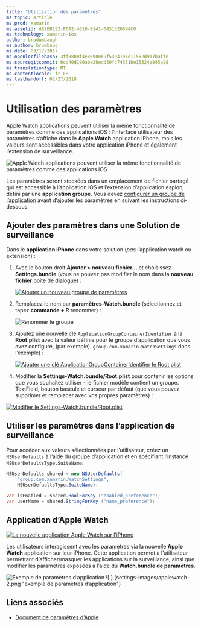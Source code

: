 ```yaml
---
title: "Utilisation des paramètres"
ms.topic: article
ms.prod: xamarin
ms.assetid: 4B2EB192-F0A2-4010-B141-0431520594C0
ms.technology: xamarin-ios
author: bradumbaugh
ms.author: brumbaug
ms.date: 03/17/2017
ms.openlocfilehash: 3ff8800f4e8690069f5394193d11552d917baffe
ms.sourcegitcommit: 6cd40d190abe38edd50fc74331be15324a845a28
ms.translationtype: MT
ms.contentlocale: fr-FR
ms.lasthandoff: 02/27/2018
---
```

# <a name="working-with-settings"></a>Utilisation des paramètres

Apple Watch applications peuvent utiliser la même fonctionnalité de paramètres comme des applications iOS : l’interface utilisateur des paramètres s’affiche dans le **Apple Watch** application iPhone, mais les valeurs sont accessibles dans votre application iPhone et également l’extension de surveillance.

![](settings-images/intro.png "Apple Watch applications peuvent utiliser la même fonctionnalité de paramètres comme des applications iOS")

Les paramètres seront stockées dans un emplacement de fichier partagé qui est accessible à l’application iOS et l’extension d’application espion, défini par une **application groupe**. Vous devez [configurer un groupe de l’application](~/ios/watchos/app-fundamentals/app-groups.md) avant d’ajouter les paramètres en suivant les instructions ci-dessous.

## <a name="add-settings-in-a-watch-solution"></a>Ajouter des paramètres dans une Solution de surveillance

Dans le **application iPhone** dans votre solution (*pas* l’application watch ou extension) :

1. Avec le bouton droit **Ajouter > nouveau fichier...**  et choisissez **Settings.bundle** (vous ne pouvez pas modifier le nom dans la **nouveau fichier** boîte de dialogue) :

   [ ![](settings-images/settings-add-sml.png "Ajouter un nouveau groupe de paramètres")](settings-images/settings-add.png)

2. Remplacez le nom par **paramètres-Watch.bundle** (sélectionnez et tapez **commande + R** renommer) :

   ![](settings-images/settings-rename.png "Renommer le groupe")

3. Ajoutez une nouvelle clé `ApplicationGroupContainerIdentifier` à la **Root.plist** avec la valeur définie pour le groupe d’application que vous avez configuré, (par exemple). `group.com.xamarin.WatchSettings` dans l’exemple) :

   [ ![](settings-images/settings-appgroup-sml.png "Ajouter une clé ApplicationGroupContainerIdentifier le Root.plist")](settings-images/settings-appgroup.png)

4. Modifier la **Settings-Watch.bundle/Root.plist** pour contenir les options que vous souhaitez utiliser - le fichier modèle contient un groupe.
  TextField, bouton bascule et curseur par défaut (que vous pouvez supprimer et remplacer avec vos propres paramètres) :

  [ ![](settings-images/rootplist-sml.png "Modifier le Settings-Watch.bundle/Root.plist")](settings-images/rootplist.png)


## <a name="use-settings-in-the-watch-app"></a>Utiliser les paramètres dans l’application de surveillance

Pour accéder aux valeurs sélectionnées par l’utilisateur, créez un `NSUserDefaults` à l’aide du groupe d’application et en spécifiant l’instance `NSUserDefaultsType.SuiteName`:

```csharp
NSUserDefaults shared = new NSUserDefaults(
    "group.com.xamarin.WatchSettings",
    NSUserDefaultsType.SuiteName);

var isEnabled = shared.BoolForKey ("enabled_preference");
var userName = shared.StringForKey ("name_preference");
```

## <a name="apple-watch-app"></a>Application d’Apple Watch

[ ![](settings-images/settings-app-sml.png "La nouvelle application Apple Watch sur l’iPhone")](settings-images/settings-app.png)

Les utilisateurs interagissent avec les paramètres via la nouvelle **Apple Watch** application sur leur iPhone. Cette application permet à l’utilisateur permettant d’afficher/masquer les applications sur la surveillance, ainsi que modifier les paramètres exposées à l’aide du **Watch.bundle de paramètres**.

![](settings-images/applewatch-1.png "Exemple de paramètres d’application") ![ ] (settings-images/applewatch-2.png "exemple de paramètres d’application")



## <a name="related-links"></a>Liens associés

- [Document de paramètres d’Apple](https://developer.apple.com/library/prerelease/ios/documentation/General/Conceptual/WatchKitProgrammingGuide/Settings.html#//apple_ref/doc/uid/TP40014969-CH22-SW1)
